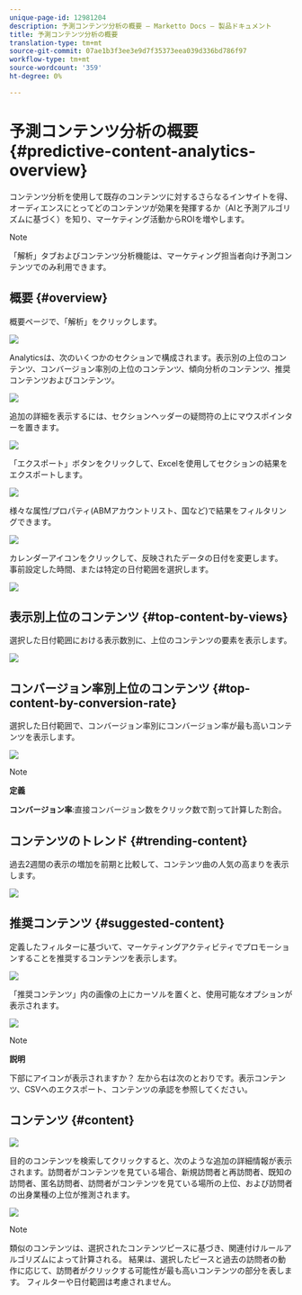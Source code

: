 ```yaml
---
unique-page-id: 12981204
description: 予測コンテンツ分析の概要 — Marketto Docs — 製品ドキュメント
title: 予測コンテンツ分析の概要
translation-type: tm+mt
source-git-commit: 07ae1b3f3ee3e9d7f35373eea039d336bd786f97
workflow-type: tm+mt
source-wordcount: '359'
ht-degree: 0%

---
```



# 予測コンテンツ分析の概要 {#predictive-content-analytics-overview}

コンテンツ分析を使用して既存のコンテンツに対するさらなるインサイトを得、オーディエンスにとってどのコンテンツが効果を発揮するか（AIと予測アルゴリズムに基づく）を知り、マーケティング活動からROIを増やします。

>[!NOTE]
>
>「解析」タブおよびコンテンツ分析機能は、マーケティング担当者向け予測コンテンツでのみ利用できます。

## 概要 {#overview}

概要ページで、「解析」をクリックします。

![](assets/one.png)

Analyticsは、次のいくつかのセクションで構成されます。表示別の上位のコンテンツ、コンバージョン率別の上位のコンテンツ、傾向分析のコンテンツ、推奨コンテンツおよびコンテンツ。

![](assets/new-2.png)

追加の詳細を表示するには、セクションヘッダーの疑問符の上にマウスポインターを置きます。

![](assets/new-3.png)

「エクスポート」ボタンをクリックして、Excelを使用してセクションの結果をエクスポートします。

![](assets/new-3point5.png)

様々な属性/プロパティ(ABMアカウントリスト、国など)で結果をフィルタリングできます。

![](assets/pca.png)

カレンダーアイコンをクリックして、反映されたデータの日付を変更します。 事前設定した時間、または特定の日付範囲を選択します。

![](assets/dates.png)

## 表示別上位のコンテンツ {#top-content-by-views}

選択した日付範囲における表示数別に、上位のコンテンツの要素を表示します。

![](assets/new-6.png)

## コンバージョン率別上位のコンテンツ {#top-content-by-conversion-rate}

選択した日付範囲で、コンバージョン率別にコンバージョン率が最も高いコンテンツを表示します。

![](assets/new-7.png)

>[!NOTE]
>
>**定義**
>
>**コンバージョン率**:直接コンバージョン数をクリック数で割って計算した割合。

## コンテンツのトレンド {#trending-content}

過去2週間の表示の増加を前期と比較して、コンテンツ曲の人気の高まりを表示します。

![](assets/new-8.png)

## 推奨コンテンツ {#suggested-content}

定義したフィルターに基づいて、マーケティングアクティビティでプロモーションすることを推奨するコンテンツを表示します。

![](assets/image2017-10-3-10-3a18-3a35.png)

「推奨コンテンツ」内の画像の上にカーソルを置くと、使用可能なオプションが表示されます。

![](assets/image2017-10-3-10-3a21-3a37.png)

>[!NOTE]
>
>**説明**
>
>下部にアイコンが表示されますか？ 左から右は次のとおりです。表示コンテンツ、CSVへのエクスポート、コンテンツの承認を参照してください。

## コンテンツ {#content}

![](assets/image2017-10-3-10-3a22-3a24.png)

目的のコンテンツを検索してクリックすると、次のような追加の詳細情報が表示されます。訪問者がコンテンツを見ている場合、新規訪問者と再訪問者、既知の訪問者、匿名訪問者、訪問者がコンテンツを見ている場所の上位、および訪問者の出身業種の上位が推測されます。

![](assets/image2017-10-3-10-3a23-3a40.png)

>[!NOTE]
>
>類似のコンテンツは、選択されたコンテンツピースに基づき、関連付けルールアルゴリズムによって計算される。 結果は、選択したピースと過去の訪問者の動作に応じて、訪問者がクリックする可能性が最も高いコンテンツの部分を表します。 フィルターや日付範囲は考慮されません。

